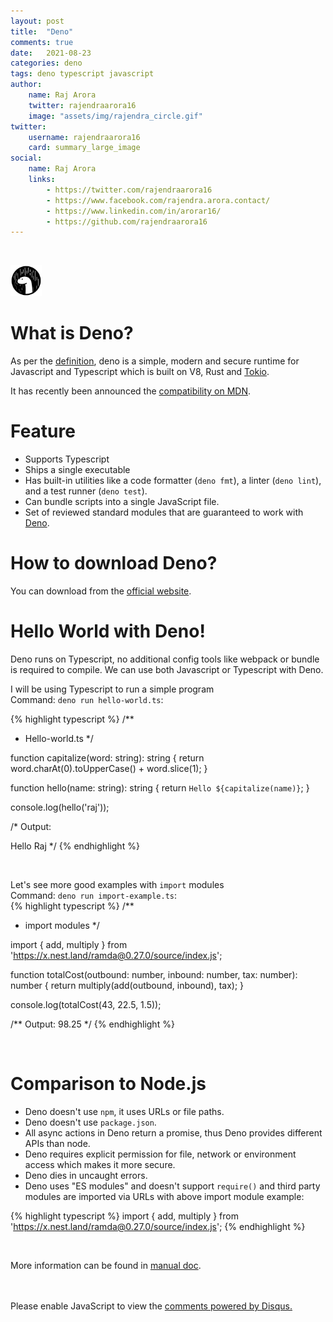 ```yaml
---
layout: post
title:  "Deno"
comments: true
date:   2021-08-23
categories: deno
tags: deno typescript javascript
author: 
    name: Raj Arora
    twitter: rajendraarora16
    image: "assets/img/rajendra_circle.gif"
twitter:
    username: rajendraarora16
    card: summary_large_image
social:
    name: Raj Arora
    links:
        - https://twitter.com/rajendraarora16
        - https://www.facebook.com/rajendra.arora.contact/
        - https://www.linkedin.com/in/arorar16/
        - https://github.com/rajendraarora16
---
```

<br/>
<p algin="center">
    <img src="/assets/img/deno_icon.png" data-canonical-src="/assets/img/deno_icon.png" style="height: 50px;width: 50px;" />
</p>

# What is Deno?

As per the [definition](https://github.com/denoland/deno), deno is a simple, modern and secure runtime for Javascript and Typescript which is built on V8, Rust and [Tokio](https://tokio.rs/).

It has recently been announced the [compatibility on MDN](https://deno.com/blog/deno-on-mdn).

# Feature

 - Supports Typescript
 - Ships a single executable
 - Has built-in utilities like a code formatter (`deno fmt`), a linter (`deno lint`), and a test runner (`deno test`).
 - Can bundle scripts into a single JavaScript file.
 - Set of reviewed standard modules that are guaranteed to work with [Deno](https://deno.land/std).

# How to download Deno?

You can download from the [official website](https://deno.land/).

# Hello World with Deno!

Deno runs on Typescript, no additional config tools like webpack or bundle is required to compile. We can use both Javascript or Typescript with Deno.

I will be using Typescript to run a simple program <br/>Command: `deno run hello-world.ts`:

{% highlight typescript %}
/**
 * Hello-world.ts
 */

function capitalize(word: string): string {
    return word.charAt(0).toUpperCase() + word.slice(1);
}

function hello(name: string): string {
    return `Hello ${capitalize(name)}`;
}

console.log(hello('raj'));

/*
Output:

Hello Raj
*/
{% endhighlight %}

<br/>

Let's see more good examples with `import` modules <br/>Command: `deno run import-example.ts`:
<br/>
{% highlight typescript %}
/**
 * import modules
 */

import { add, multiply } from 'https://x.nest.land/ramda@0.27.0/source/index.js';

function totalCost(outbound: number, inbound: number, tax: number): number {
    return multiply(add(outbound, inbound), tax);
}

console.log(totalCost(43, 22.5, 1.5));

/**
Output:
98.25
 */
{% endhighlight %}

<br/>

# Comparison to Node.js

- Deno doesn't use `npm`, it uses URLs or file paths.
- Deno doesn't use `package.json`.
- All async actions in Deno return a promise, thus Deno provides different APIs than node.
- Deno requires explicit permission for file, network or environment access which makes it more secure.
- Deno dies in uncaught errors.
- Deno uses "ES modules" and doesn't support `require()` and third party modules are imported via URLs with above import module example:<br/>

{% highlight typescript %}
import { add, multiply } from 'https://x.nest.land/ramda@0.27.0/source/index.js';
{% endhighlight %}

<br/>

More information can be found in [manual doc](https://deno.land/manual).

<br/>
<br/>

<div id="disqus_thread"></div>
<script>
var disqus_config = function () {
this.page.url = 'https://blogs.rajendraarora.com/deno/2021/08/23/deno.html';  
// Replace PAGE_URL with your page's canonical URL variable
this.page.identifier = 'deno/2021/08/23/deno.html';
};
(function() {
var d = document, s = d.createElement('script');
s.src = 'https://https-blogs-rajendraarora-com.disqus.com/embed.js';
s.setAttribute('data-timestamp', +new Date());
(d.head || d.body).appendChild(s);
})();
</script>
<noscript>Please enable JavaScript to view the <a href="https://disqus.com/?ref_noscript">comments powered by Disqus.</a></noscript>
<script id="dsq-count-scr" src="//https-blogs-rajendraarora-com-1.disqus.com/count.js" async></script>

